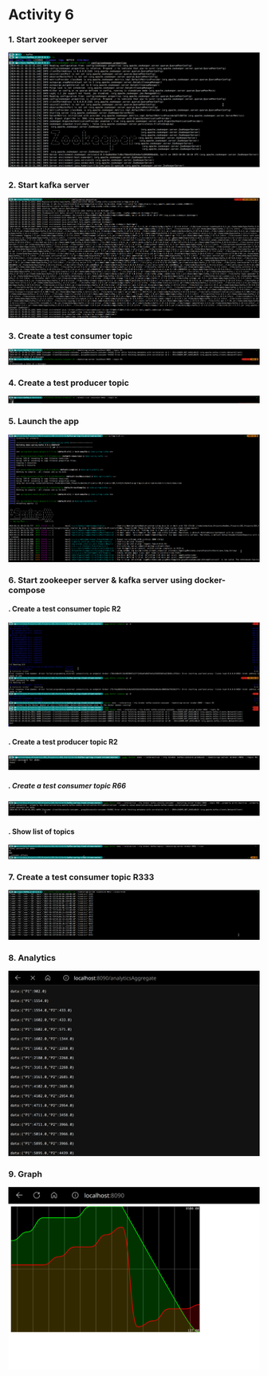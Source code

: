 # Activity 6 

### 1. Start zookeeper server
<img src="./captures/zookeeper_start.png">

### 2. Start kafka server
<img src="./captures/kafka_start.png">

### 3. Create a test consumer topic
<img src="./captures/test_consumerR1.png">

### 4. Create a test producer topic
<img src="./captures/test_producerR1.png">

### 5. Launch the app
<img src="./captures/appLogs.png">

### 6. Start zookeeper server & kafka server using docker-compose
#### . Create a test consumer topic R2

<img src="./captures/docker_compose.png">

#### . Create a test producer topic R2

<img src="./captures/docker_producerR2.png">

##### . Create a test consumer topic R66

<img src="./captures/docker_consumerR66.png">

#### . Show list of topics

<img src="./captures/dockerBrokerList.png">

### 7. Create a test consumer topic R333

<img src="./captures/test_consumerR333.png">

### 8. Analytics

<img src="./captures/analytics.png">

### 9. Graph

<img src="./captures/graph.png">